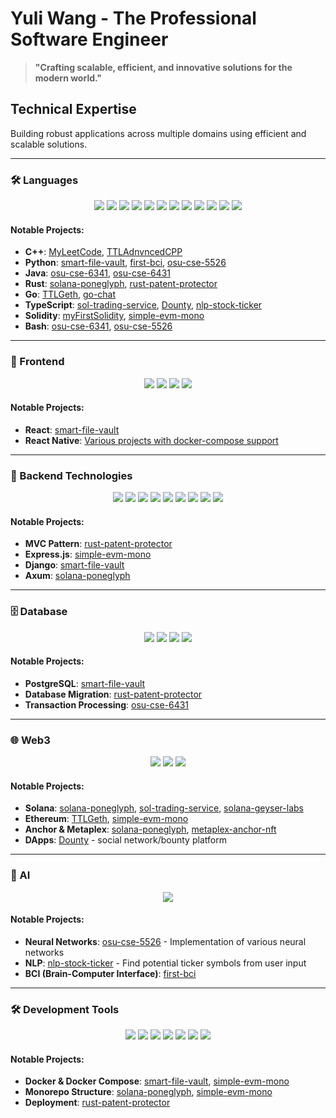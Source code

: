 # Yuli Wang - The Professional Software Engineer

> **"Crafting scalable, efficient, and innovative solutions for the modern world."**

## Technical Expertise
Building robust applications across multiple domains using efficient and scalable solutions.

---

### 🛠️ Languages
<div align="center">

![](https://img.shields.io/badge/-C-A8B9CC?style=flat-square&logo=c&logoColor=white)
![](https://img.shields.io/badge/-C++-00599C?style=flat-square&logo=cplusplus&logoColor=white)
![](https://img.shields.io/badge/-Python-3776AB?style=flat-square&logo=python&logoColor=white)
![](https://img.shields.io/badge/-Java-007396?style=flat-square&logo=java&logoColor=white)
![](https://img.shields.io/badge/-Rust-000000?style=flat-square&logo=rust&logoColor=white)
![](https://img.shields.io/badge/-Go-00ADD8?style=flat-square&logo=go&logoColor=white)
![](https://img.shields.io/badge/-JavaScript-F7DF1E?style=flat-square&logo=javascript&logoColor=black)
![](https://img.shields.io/badge/-TypeScript-3178C6?style=flat-square&logo=typescript&logoColor=white)
![](https://img.shields.io/badge/-HTML-E34F26?style=flat-square&logo=html5&logoColor=white)
![](https://img.shields.io/badge/-LaTeX-008080?style=flat-square&logo=latex&logoColor=white)
![](https://img.shields.io/badge/-Bash-4EAA25?style=flat-square&logo=gnu-bash&logoColor=white)
![](https://img.shields.io/badge/-Solidity-363636?style=flat-square&logo=solidity&logoColor=white)

</div>

#### Notable Projects:
- **C++**: [MyLeetCode](https://github.com/WangWilly/MyLeetCode), [TTLAdnvncedCPP](https://github.com/WangWilly/TTLAdnvncedCPP)
- **Python**: [smart-file-vault](https://github.com/WangWilly/smart-file-vault), [first-bci](https://github.com/WangWilly/first-bci), [osu-cse-5526](https://github.com/WangWilly/osu-cse-5526)
- **Java**: [osu-cse-6341](https://github.com/WangWilly/osu-cse-6341), [osu-cse-6431](https://github.com/WangWilly/osu-cse-6431)
- **Rust**: [solana-poneglyph](https://github.com/WangWilly/solana-poneglyph), [rust-patent-protector](https://github.com/WangWilly/rust-patent-protector)
- **Go**: [TTLGeth](https://github.com/WangWilly/TTLGeth), [go-chat](https://github.com/WangWilly/go-chat)
- **TypeScript**: [sol-trading-service](https://github.com/WangWilly/sol-trading-service), [Dounty](https://github.com/WangWilly/Dounty), [nlp-stock-ticker](https://github.com/WangWilly/nlp-stock-ticker)
- **Solidity**: [myFirstSolidity](https://github.com/WangWilly/myFirstSolidity), [simple-evm-mono](https://github.com/WangWilly/simple-evm-mono)
- **Bash**: [osu-cse-6341](https://github.com/WangWilly/osu-cse-6341), [osu-cse-5526](https://github.com/WangWilly/osu-cse-5526)

---

### 🎨 Frontend
<div align="center">

![](https://img.shields.io/badge/-React-61DAFB?style=flat-square&logo=react&logoColor=black)
![](https://img.shields.io/badge/-Vue.js-4FC08D?style=flat-square&logo=vue.js&logoColor=white)
![](https://img.shields.io/badge/-Next.js-000000?style=flat-square&logo=next.js&logoColor=white)
![](https://img.shields.io/badge/-Angular-DD0031?style=flat-square&logo=angular&logoColor=white)

</div>

#### Notable Projects:
- **React**: [smart-file-vault](https://github.com/WangWilly/smart-file-vault)
- **React Native**: [Various projects with docker-compose support](https://github.com/WangWilly/smart-file-vault)

---

### 🚀 Backend Technologies
<div align="center">

![](https://img.shields.io/badge/-Model--View--Controller-000000?style=flat-square&logoColor=white)
![](https://img.shields.io/badge/-Spring-6DB33F?style=flat-square&logo=spring&logoColor=white)
![](https://img.shields.io/badge/-NestJS-E0234E?style=flat-square&logo=nestjs&logoColor=white)
![](https://img.shields.io/badge/-Express.js-000000?style=flat-square&logo=express&logoColor=white)
![](https://img.shields.io/badge/-FastAPI-009688?style=flat-square&logo=fastapi&logoColor=white)
![](https://img.shields.io/badge/-Axum-000000?style=flat-square&logo=rust&logoColor=white)
![](https://img.shields.io/badge/-HTTP-00599C?style=flat-square&logo=http&logoColor=white)
![](https://img.shields.io/badge/-gRPC-2EA0F2?style=flat-square&logo=google&logoColor=white)
![](https://img.shields.io/badge/-RabbitMQ-FF6600?style=flat-square&logo=rabbitmq&logoColor=white)

</div>

#### Notable Projects:
- **MVC Pattern**: [rust-patent-protector](https://github.com/WangWilly/rust-patent-protector)
- **Express.js**: [simple-evm-mono](https://github.com/WangWilly/simple-evm-mono)
- **Django**: [smart-file-vault](https://github.com/WangWilly/smart-file-vault)
- **Axum**: [solana-poneglyph](https://github.com/WangWilly/solana-poneglyph)

---

### 🗄️ Database
<div align="center">

![](https://img.shields.io/badge/-MySQL-4479A1?style=flat-square&logo=mysql&logoColor=white)
![](https://img.shields.io/badge/-PostgreSQL-336791?style=flat-square&logo=postgresql&logoColor=white)
![](https://img.shields.io/badge/-MongoDB-47A248?style=flat-square&logo=mongodb&logoColor=white)
![](https://img.shields.io/badge/-Redis-DC382D?style=flat-square&logo=redis&logoColor=white)

</div>

#### Notable Projects:
- **PostgreSQL**: [smart-file-vault](https://github.com/WangWilly/smart-file-vault)
- **Database Migration**: [rust-patent-protector](https://github.com/WangWilly/rust-patent-protector)
- **Transaction Processing**: [osu-cse-6431](https://github.com/WangWilly/osu-cse-6431)

---

### 🌐 Web3
<div align="center">

![](https://img.shields.io/badge/-Solana-9945FF?style=flat-square&logo=solana&logoColor=white)
![](https://img.shields.io/badge/-Anchor-000000?style=flat-square&logo=rust&logoColor=white)
![](https://img.shields.io/badge/-Metaplex-000000?style=flat-square&logo=rust&logoColor=white)

</div>

#### Notable Projects:
- **Solana**: [solana-poneglyph](https://github.com/WangWilly/solana-poneglyph), [sol-trading-service](https://github.com/WangWilly/sol-trading-service), [solana-geyser-labs](https://github.com/WangWilly/solana-geyser-labs)
- **Ethereum**: [TTLGeth](https://github.com/WangWilly/TTLGeth), [simple-evm-mono](https://github.com/WangWilly/simple-evm-mono)
- **Anchor & Metaplex**: [solana-poneglyph](https://github.com/WangWilly/solana-poneglyph), [metaplex-anchor-nft](https://github.com/WangWilly/metaplex-anchor-nft)
- **DApps**: [Dounty](https://github.com/WangWilly/Dounty) - social network/bounty platform

---

### 🤖 AI
<div align="center">

![](https://img.shields.io/badge/-PyTorch-EE4C2C?style=flat-square&logo=pytorch&logoColor=white)

</div>

#### Notable Projects:
- **Neural Networks**: [osu-cse-5526](https://github.com/WangWilly/osu-cse-5526) - Implementation of various neural networks
- **NLP**: [nlp-stock-ticker](https://github.com/WangWilly/nlp-stock-ticker) - Find potential ticker symbols from user input
- **BCI (Brain-Computer Interface)**: [first-bci](https://github.com/WangWilly/first-bci)

---

### 🛠️ Development Tools
<div align="center">

![](https://img.shields.io/badge/-Git-F05032?style=flat-square&logo=git&logoColor=white)
![](https://img.shields.io/badge/-GitHub-181717?style=flat-square&logo=github&logoColor=white)
![](https://img.shields.io/badge/-GitLab-E0234E?style=flat-square&logo=gitlab&logoColor=white)
![](https://img.shields.io/badge/-Gitea-6DB33F?style=flat-square&logo=gitea&logoColor=white)
![](https://img.shields.io/badge/-VSCode-007ACC?style=flat-square&logo=visual-studio-code&logoColor=white)
![](https://img.shields.io/badge/-Docker-2496ED?style=flat-square&logo=docker&logoColor=white)
![](https://img.shields.io/badge/-Kubernetes-326CE5?style=flat-square&logo=kubernetes&logoColor=white)

</div>

#### Notable Projects:
- **Docker & Docker Compose**: [smart-file-vault](https://github.com/WangWilly/smart-file-vault), [simple-evm-mono](https://github.com/WangWilly/simple-evm-mono)
- **Monorepo Structure**: [solana-poneglyph](https://github.com/WangWilly/solana-poneglyph), [simple-evm-mono](https://github.com/WangWilly/simple-evm-mono)
- **Deployment**: [rust-patent-protector](https://github.com/WangWilly/rust-patent-protector)
